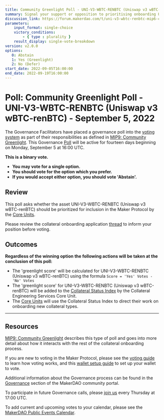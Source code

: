 ```yaml
---
title: Community Greenlight Poll - UNI-V3-WBTC-RENBTC (Uniswap v3 wBTC-renBTC) - September 5, 2022 
summary: Signal your support or opposition to prioritising onboarding UNI-V3-WBTC-RENBTC (Uniswap v3 wBTC-renBTC).
discussion_link: https://forum.makerdao.com/t/uni-v3-wbtc-renbtc-mip6-collateral-onboarding-application/15635
parameters:
    input_format: single-choice
    victory_conditions:
        - { type : plurality }
    result_display: single-vote-breakdown
version: v2.0.0
options:
   0: Abstain
   1: Yes (Greenlight)
   2: No (Defer)
start_date: 2022-09-05T16:00:00
end_date: 2022-09-19T16:00:00
---
```

# Poll: Community Greenlight Poll - UNI-V3-WBTC-RENBTC (Uniswap v3 wBTC-renBTC) - September 5, 2022 

The Governance Facilitators have placed a governance poll into the [voting system](https://vote.makerdao.com/polling) as part of their responsibilities as defined in [MIP9: Community Greenlight](https://mips.makerdao.com/mips/details/MIP9). This Governance [Poll](https://community-development.makerdao.com/en/learn/governance/on-chain-gov) will be active for fourteen days beginning on Monday, September 5 at 16:00 UTC.

**This is a binary vote.**
- **You may vote for a single option.**
- **You should vote for the option which you prefer.**
- **If you would accept either option, you should vote 'Abstain'.**

## Review

This poll asks whether the asset UNI-V3-WBTC-RENBTC (Uniswap v3 wBTC-renBTC) should be prioritized for inclusion in the Maker Protocol by the [Core Units](https://mips.makerdao.com/mips/details/MIP38#mip38c2-core-unit-state).

Please review the collateral onboarding application [thread](https://forum.makerdao.com/t/uni-v3-wbtc-renbtc-mip6-collateral-onboarding-application/15635) to inform your position before voting.

## Outcomes

**Regardless of the winning option the following actions will be taken at the conclusion of this poll:**
* The 'greenlight score' will be calculated for UNI-V3-WBTC-RENBTC (Uniswap v3 wBTC-renBTC) using the formula `Score = 'Yes' Votes - 'No' Votes`
* The 'greenlight score' for UNI-V3-WBTC-RENBTC (Uniswap v3 wBTC-renBTC) will be added to the [Collateral Status Index](https://docs.google.com/spreadsheets/d/1PDf_CzhGa7mLuOUfX6Bz3WrnCjDRhIjmu-vDZMMw4Qc/edit#gid=1077340672) by the Collateral Engineering Services Core Unit.
* The [Core Units](https://mips.makerdao.com/mips/details/MIP38#mip38c2-core-unit-state) will use the Collateral Status Index to direct their work on onboarding new collateral types.

---

## Resources

[MIP9: Community Greenlight](https://mips.makerdao.com/mips/details/MIP9) describes this type of poll and goes into more detail about how it interacts with the rest of the collateral onboarding process.

If you are new to voting in the Maker Protocol, please see the [voting guide](https://community-development.makerdao.com/en/learn/governance/how-voting-works/) to learn how voting works, and this [wallet setup guide](https://community-development.makerdao.com/en/learn/governance/voting-setup/) to set up your wallet to vote.

Additional information about the Governance process can be found in the [Governance](https://community-development.makerdao.com/en/learn/governance) section of the MakerDAO community portal.

To participate in future Governance calls, please [join us](https://github.com/makerdao/community/tree/master/governance/governance-and-risk-meetings) every Thursday at 17:00 UTC.

To add current and upcoming votes to your calendar, please see the [MakerDAO Public Events Calendar](https://calendar.google.com/calendar/embed?src=makerdao.com_3efhm2ghipksegl009ktniomdk%40group.calendar.google.com&ctz=UTC&mode=week&showCalendars=0&showPrint=0).
